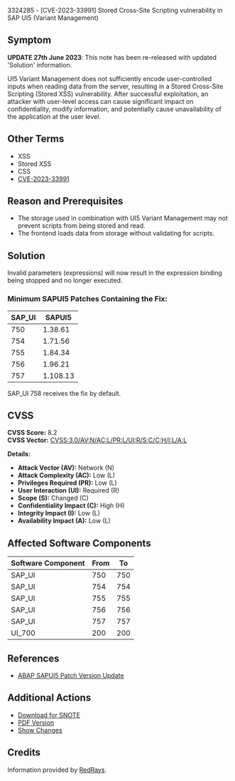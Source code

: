 3324285 - [CVE-2023-33991] Stored Cross-Site Scripting vulnerability in SAP UI5 (Variant Management)

## Symptom

**UPDATE 27th June 2023**: This note has been re-released with updated 'Solution' information.

UI5 Variant Management does not sufficiently encode user-controlled inputs when reading data from the server, resulting in a Stored Cross-Site Scripting (Stored XSS) vulnerability. After successful exploitation, an attacker with user-level access can cause significant impact on confidentiality, modify information, and potentially cause unavailability of the application at the user level.

## Other Terms

- XSS
- Stored XSS
- CSS
- [CVE-2023-33991](https://www.cve.org/CVERecord?id=CVE-2023-33991)

## Reason and Prerequisites

- The storage used in combination with UI5 Variant Management may not prevent scripts from being stored and read.
- The frontend loads data from storage without validating for scripts.

## Solution

Invalid parameters (expressions) will now result in the expression binding being stopped and no longer executed.

### Minimum SAPUI5 Patches Containing the Fix:

| SAP_UI | SAPUI5    |
|--------|-----------|
| 750    | 1.38.61   |
| 754    | 1.71.56   |
| 755    | 1.84.34   |
| 756    | 1.96.21   |
| 757    | 1.108.13  |

SAP_UI 758 receives the fix by default.

## CVSS

**CVSS Score:** 8.2  
**CVSS Vector:** [CVSS:3.0/AV:N/AC:L/PR:L/UI:R/S:C/C:H/I:L/A:L](https://www.first.org/cvss/calculator/3.0)

**Details:**

- **Attack Vector (AV):** Network (N)
- **Attack Complexity (AC):** Low (L)
- **Privileges Required (PR):** Low (L)
- **User Interaction (UI):** Required (R)
- **Scope (S):** Changed (C)
- **Confidentiality Impact (C):** High (H)
- **Integrity Impact (I):** Low (L)
- **Availability Impact (A):** Low (L)

## Affected Software Components

| Software Component | From | To   |
|---------------------|------|------|
| SAP_UI             | 750  | 750  |
| SAP_UI             | 754  | 754  |
| SAP_UI             | 755  | 755  |
| SAP_UI             | 756  | 756  |
| SAP_UI             | 757  | 757  |
| UI_700             | 200  | 200  |

## References

- [ABAP SAPUI5 Patch Version Update](https://me.sap.com/notes/3155948)

## Additional Actions

- [Download for SNOTE](https://notesdownloads.sap.com/note/0040000000702742023)
- [PDF Version](https://userapps.support.sap.com/sap/support/sfm/notes/print/0003324285?language=en-US&token=F6AE6888BBD6333BCC064F48E7B5C8A5)
- [Show Changes](https://me.sap.com/notesLatestChanges/0003324285/E/diff)

## Credits

Information provided by [RedRays](https://redrays.io).